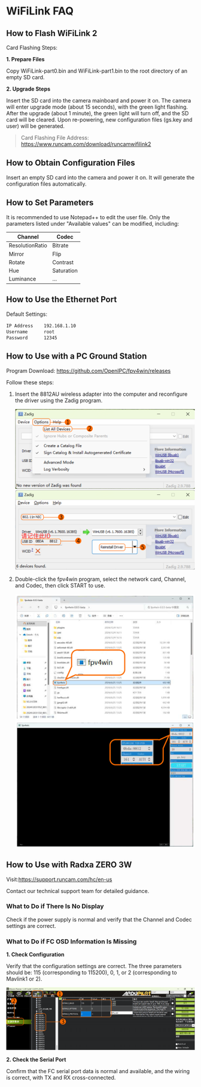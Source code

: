 # WiFiLink FAQ

## How to Flash WiFiLink 2

Card Flashing Steps:

**1. Prepare Files**

   Copy WiFiLink-part0.bin and WiFiLink-part1.bin to the root directory of an empty SD card.

**2. Upgrade Steps**

   Insert the SD card into the camera mainboard and power it on. The camera will enter upgrade mode (about 15 seconds), with the green light flashing. After the upgrade (about 1 minute), the green light will turn off, and the SD card will be cleared. Upon re-powering, new configuration files (gs.key and user) will be generated.

> Card Flashing File Address: https://www.runcam.com/download/runcamwifilink2

## How to Obtain Configuration Files

Insert an empty SD card into the camera and power it on. It will generate the configuration files automatically.

## How to Set Parameters

It is recommended to use Notepad++ to edit the user file. Only the parameters listed under "Available values" can be modified, including:

|Channel         |Codec    |
|------------------------|--------------------|
|ResolutionRatio|Bitrate     |
|Mirror           |Flip        |
|Rotate           |Contrast  |
|Hue              |Saturation|
|Luminance        |…                 |

## How to Use the Ethernet Port

Default Settings:

```
IP Address    192.168.1.10
Username      root
Password      12345
```

## How to Use with a PC Ground Station

Program Download: https://github.com/OpenIPC/fpv4win/releases

Follow these steps:

1. Insert the 8812AU wireless adapter into the computer and reconfigure the driver using the Zadig program.

   ![9](image/9.png ':size=70%')
   ![10](image/10.png ':size=70%')

2. Double-click the fpv4win program, select the network card, Channel, and Codec, then click START to use.

   ![11](image/11.png ':size=70%')
   ![12](image/12.png ':size=70%')

## How to Use with Radxa ZERO 3W

Visit:https://support.runcam.com/hc/en-us

Contact our technical support team for detailed guidance.

### What to Do if There Is No Display

Check if the power supply is normal and verify that the Channel and Codec settings are correct.

### What to Do if FC OSD Information Is Missing

**1. Check Configuration**

   Verify that the configuration settings are correct. The three parameters should be: 115 (corresponding to 115200), 0, 1, or 2 (corresponding to Mavlink1 or 2).

   ![13](image/13.png)

**2. Check the Serial Port**

   Confirm that the FC serial port data is normal and available, and the wiring is correct, with TX and RX cross-connected.
